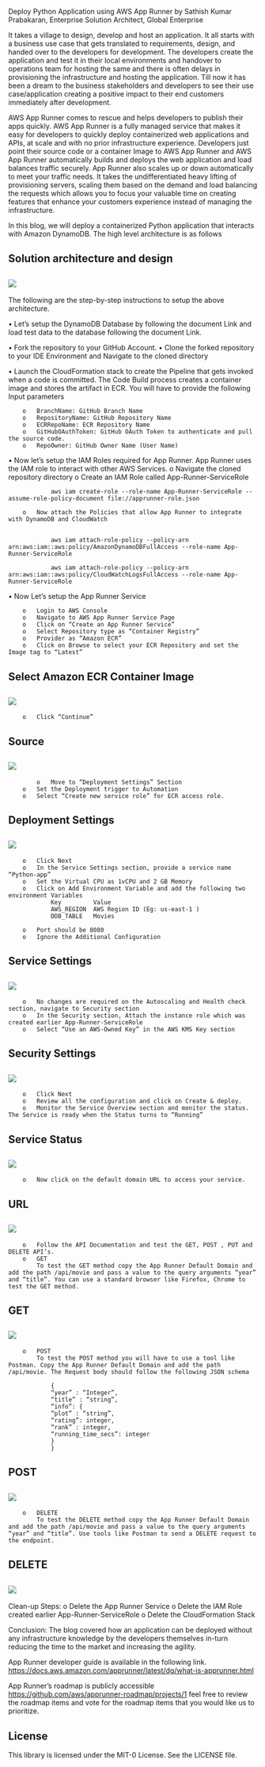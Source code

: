 
Deploy Python Application using AWS App Runner
by Sathish Kumar Prabakaran, Enterprise Solution Architect, Global Enterprise

It takes a village to design, develop and host an application. It all starts with a business use case that gets translated to requirements, design, and handed over to the developers for development. The developers create the application and test it in their local environments and handover to operations team for hosting the same and there is often delays in provisioning the infrastructure and hosting the application. Till now it has been a dream to the business stakeholders and developers to see their use case/application creating a positive impact to their end customers immediately after development.   

AWS App Runner comes to rescue and helps developers to publish their apps quickly. AWS App Runner is a fully managed service that makes it easy for developers to quickly deploy containerized web applications and APIs, at scale and with no prior infrastructure experience. Developers just point their source code or a container Image to AWS App Runner and AWS App Runner automatically builds and deploys the web application and load balances traffic securely. App Runner also scales up or down automatically to meet your traffic needs. It takes the undifferentiated heavy lifting of provisioning servers, scaling them based on the demand and load balancing the requests which allows you to focus your valuable time on creating features that enhance your customers experience instead of managing the infrastructure.

In this blog, we will deploy a containerized Python application that interacts with Amazon DynamoDB. The high level architecture is as follows 

## Solution architecture and design


## ![](/Images/Architecture.png)

 
The following are the step-by-step instructions to setup the above architecture.

•	Let’s setup the DynamoDB Database by following the document Link and load test data to the database following the document Link.

•	Fork the repository to your GitHub Account.
•	Clone the forked repository to your IDE Environment and Navigate to the cloned directory

•	Launch the CloudFormation stack to create the Pipeline that gets invoked when a code is committed. The Code Build process creates a container image and stores the artifact in ECR. You will have to provide the following Input parameters 

		o	BranchName: GitHub Branch Name
		o	RepositoryName: GitHub Repository Name
		o	ECRRepoName: ECR Repository Name 
		o	GitHubOAuthToken: GitHub OAuth Token to authenticate and pull the source code. 
		o	RepoOwner: GitHub Owner Name (User Name) 

•	Now let’s setup the IAM Roles required for App Runner. App Runner uses the IAM role to interact with other AWS Services. 
		o	Navigate the cloned repository directory 
		o	Create an IAM Role called App-Runner-ServiceRole 

				aws iam create-role --role-name App-Runner-ServiceRole --assume-role-policy-document file://apprunner-role.json

		o	Now attach the Policies that allow App Runner to integrate with DynamoDB and CloudWatch


				aws iam attach-role-policy --policy-arn arn:aws:iam::aws:policy/AmazonDynamoDBFullAccess --role-name App-Runner-ServiceRole

				aws iam attach-role-policy --policy-arn arn:aws:iam::aws:policy/CloudWatchLogsFullAccess --role-name App-Runner-ServiceRole


•	Now Let’s setup the App Runner Service

		o	Login to AWS Console
		o	Navigate to AWS App Runner Service Page
		o	Click on “Create an App Runner Service”
		o	Select Repository type as “Container Registry”
		o	Provider as “Amazon ECR”
		o	Click on Browse to select your ECR Repository and set the Image tag to “Latest”

## Select Amazon ECR Container Image


## ![](/Images/ECR_Repo_Selection.png)
		 

		o	Click “Continue”

## Source


## ![](/Images/Source_Final.png)

       		o	Move to “Deployment Settings” Section 
		o	Set the Deployment trigger to Automation 
		o	Select “Create new service role” for ECR access role. 

## Deployment Settings

## ![](/Images/Deployment_Settings.png)

		o	Click Next
		o	In the Service Settings section, provide a service name “Python-app”
		o	Set the Virtual CPU as 1vCPU and 2 GB Memory 
		o	Click on Add Environment Variable and add the following two environment Variables 
				Key	        Value
				AWS_REGION	AWS Region ID (Eg: us-east-1 ) 
				DDB_TABLE	Movies
  
		o	Port should be 8080
		o	Ignore the Additional Configuration  
		
## Service Settings

## ![](/Images/Service_Settings.png)
		o	No changes are required on the Autoscaling and Health check section, navigate to Security section 
		o	In the Security section, Attach the instance role which was created earlier App-Runner-ServiceRole
		o	Select “Use an AWS-Owned Key” in the AWS KMS Key section 
		
## Security Settings

## ![](/Images/Security.png)
		 
		o	Click Next 
		o	Review all the configuration and click on Create & deploy. 
		o	Monitor the Service Overview section and monitor the status. The Service is ready when the Status turns to “Running”
		
## Service Status

## ![](/Images/Service_Overview.png)

		o	Now click on the default domain URL to access your service. 
## URL

## ![](/Images/URL_Access.png)

		 
		o	Follow the API Documentation and test the GET, POST , PUT and DELETE API’s. 
		o	GET
			To test the GET method copy the App Runner Default Domain and add the path /api/movie and pass a value to the query arguments “year” and “title”. You can use a standard browser like Firefox, Chrome to test the GET method. 
## GET

## ![](/Images/GET.png)

		 
		o	POST
			To test the POST method you will have to use a tool like Postman. Copy the App Runner Default Domain and add the path /api/movie. The Request body should follow the following JSON schema 

				{
				“year” : “Integer”,
				“title” : “string”,
				“info”: {
				“plot” : “string”,
				“rating”: integer,
				“rank” : integer,
				“running_time_secs”: integer
				}
				}
## POST

## ![](/Images/POST.png)


		o	DELETE
			To test the DELETE method copy the App Runner Default Domain and add the path /api/movie and pass a value to the query arguments “year” and “title”. Use tools like Postman to send a DELETE request to the endpoint. 
## DELETE 

## ![](/Images/DELETE.png)

Clean-up Steps:
o	Delete the App Runner Service 
o	Delete the IAM Role created earlier App-Runner-ServiceRole
o	Delete the CloudFormation Stack 


Conclusion: 
The blog covered how an application can be deployed without any infrastructure knowledge by the developers themselves in-turn reducing the time to the market and increasing the agility. 

App Runner developer guide is available in the following link.  https://docs.aws.amazon.com/apprunner/latest/dg/what-is-apprunner.html

App Runner’s roadmap is publicly accessible https://github.com/aws/apprunner-roadmap/projects/1 feel free to review the roadmap items and vote for the roadmap items that you would like us to prioritize. 


## License

This library is licensed under the MIT-0 License. See the LICENSE file.

